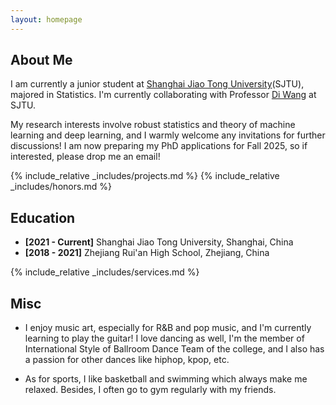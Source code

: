 ```yaml
---
layout: homepage
---
```


## About Me

I am currently a junior student at [Shanghai Jiao Tong University](https://en.sjtu.edu.cn/)(SJTU), majored in Statistics. I'm currently collaborating with Professor [Di Wang](https://sites.google.com/site/statdiwang/) at SJTU.

My research interests involve robust statistics and theory of machine learning and deep learning, and I warmly welcome any invitations for further discussions!
I am now preparing my PhD applications for Fall 2025, so if interested, please drop me an email!

{% include_relative _includes/projects.md %}
{% include_relative _includes/honors.md %}

## Education

- **[2021 - Current]** Shanghai Jiao Tong University, Shanghai, China
- **[2018 - 2021]** Zhejiang Rui'an High School, Zhejiang, China


{% include_relative _includes/services.md %}

##  Misc


* I enjoy music art, especially for R&B and pop music, and I'm currently learning to play the guitar! I love dancing as well, I'm the member of  International Style of Ballroom Dance Team of the college, and I also has a passion for other dances like hiphop, kpop, etc.

* As for sports, I like basketball and swimming  which always make me relaxed. Besides, I often go to gym regularly with my friends.

<center>
<script type="text/javascript" id="clustrmaps" src="//clustrmaps.com/map_v2.js?d=ocxk5zYQwMjXh85CVTjpiBQUwknd-bknfXuI4md-NL4&cl=ffffff&w=a"></script>
</center>
